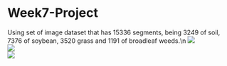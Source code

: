 # Week7-Project
Using set of image dataset that has 15336 segments, being 3249 of soil, 7376 of soybean, 3520 grass and 1191 of broadleaf weeds.\n
<img src="https://github.com/san-jeev/Week7-Project/media/1.png"><br>
<img src="https://github.com/san-jeev/Week7-Project/media/2.png"><br>
<img src="https://github.com/san-jeev/Week7-Project/media/3.png"><br>
